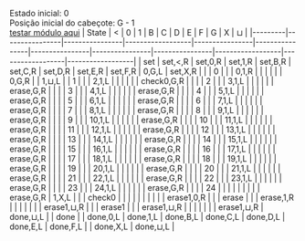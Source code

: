 Estado inicial: 0<br>
Posição inicial do cabeçote: G - 1<br>
[testar módulo aqui](https://github.com/SauloSamps/TimeCalculator/blob/main/caso%204/8.txt)
| State   | <              | 0              | 1                | B              | C              | D              | E              | F              | G                | X                | ⊔                |
|---------|----------------|----------------|------------------|----------------|----------------|----------------|----------------|----------------|------------------|------------------|------------------|
| set     | set,<,R        | set,0,R        | set,1,R          | set,B,R        | set,C,R        | set,D,R        | set,E,R        | set,F,R        | 0,G,L            | set,X,R          |                  |
| 0       |                |                | 0,1,R            |                |                |                |                |                | 0,G,R            |                  | 1,⊔,L            |
| 1       |                |                | 2,1,L            |                |                |                |                |                | check0,G,R       |                  |                  |
| 2       |                |                | 3,1,L            |                |                |                |                |                | erase,G,R        |                  |                  |
| 3       |                |                | 4,1,L            |                |                |                |                |                | erase,G,R        |                  |                  |
| 4       |                |                | 5,1,L            |                |                |                |                |                | erase,G,R        |                  |                  |
| 5       |                |                | 6,1,L            |                |                |                |                |                | erase,G,R        |                  |                  |
| 6       |                |                | 7,1,L            |                |                |                |                |                | erase,G,R        |                  |                  |
| 7       |                |                | 8,1,L            |                |                |                |                |                | erase,G,R        |                  |                  |
| 8       |                |                | 9,1,L            |                |                |                |                |                | erase,G,R        |                  |                  |
| 9       |                |                | 10,1,L           |                |                |                |                |                | erase,G,R        |                  |                  |
| 10      |                |                | 11,1,L           |                |                |                |                |                | erase,G,R        |                  |                  |
| 11      |                |                | 12,1,L           |                |                |                |                |                | erase,G,R        |                  |                  |
| 12      |                |                | 13,1,L           |                |                |                |                |                | erase,G,R        |                  |                  |
| 13      |                |                | 14,1,L           |                |                |                |                |                | erase,G,R        |                  |                  |
| 14      |                |                | 15,1,L           |                |                |                |                |                | erase,G,R        |                  |                  |
| 15      |                |                | 16,1,L           |                |                |                |                |                | erase,G,R        |                  |                  |
| 16      |                |                | 17,1,L           |                |                |                |                |                | erase,G,R        |                  |                  |
| 17      |                |                | 18,1,L           |                |                |                |                |                | erase,G,R        |                  |                  |
| 18      |                |                | 19,1,L           |                |                |                |                |                | erase,G,R        |                  |                  |
| 19      |                |                | 20,1,L           |                |                |                |                |                | erase,G,R        |                  |                  |
| 20      |                |                | 21,1,L           |                |                |                |                |                | erase,G,R        |                  |                  |
| 21      |                |                | 22,1,L           |                |                |                |                |                | erase,G,R        |                  |                  |
| 22      |                |                | 23,1,L           |                |                |                |                |                | erase,G,R        |                  |                  |
| 23      |                |                | 24,1,L           |                |                |                |                |                | erase,G,R        |                  |                  |
| 24      |                |                |                  |                |                |                |                |                | erase,G,R        | 1,X,L            |                  |
| check0  |                |                |                  |                |                |                |                |                |                  | erase1,0,R       |                  |
| erase   |                |                | erase,1,R        |                |                |                |                |                |                  | erase1,⊔,R       |                  |
| erase1  |                |                | erase1,⊔,R       |                |                |                |                |                |                  | erase1,⊔,R       | done,⊔,L         |
| done    |                | done,0,L       | done,1,L         | done,B,L       | done,C,L       | done,D,L       | done,E,L       | done,F,L       |                  | done,X,L         | done,⊔,L         |
